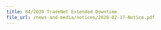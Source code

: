 ```yaml
---
title: 04/2020 TradeNet Extended Downtime 
file_url: /news-and-media/notices/2020-02-17-Notice.pdf
---
```

